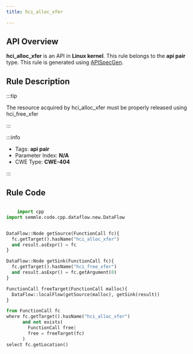 ```yaml
---
title: hci_alloc_xfer

---
```



## API Overview
**hci_alloc_xfer** is an API in **Linux kernel**. This rule belongs to the **api pair** type. This rule is generated using [APISpecGen](../../tools/APISpecGen).
## Rule Description

:::tip

The resource acquired by hci_alloc_xfer must be properly released using hci_free_xfer

:::

:::info

- Tags: **api pair**
- Parameter Index: **N/A**
- CWE Type: **CWE-404**

:::

## Rule Code
```python

    import cpp
import semmle.code.cpp.dataflow.new.DataFlow


DataFlow::Node getSource(FunctionCall fc){
  fc.getTarget().hasName("hci_alloc_xfer")
  and result.asExpr() = fc
}

DataFlow::Node getSink(FunctionCall fc){
  fc.getTarget().hasName("hci_free_xfer")
  and result.asExpr() = fc.getArgument(0)
}

FunctionCall freeTarget(FunctionCall malloc){
  DataFlow::localFlow(getSource(malloc), getSink(result))
}

from FunctionCall fc
where fc.getTarget().hasName("hci_alloc_xfer")
      and not exists(
        FunctionCall free| 
        free = freeTarget(fc)
      )
select fc.getLocation()

    
```